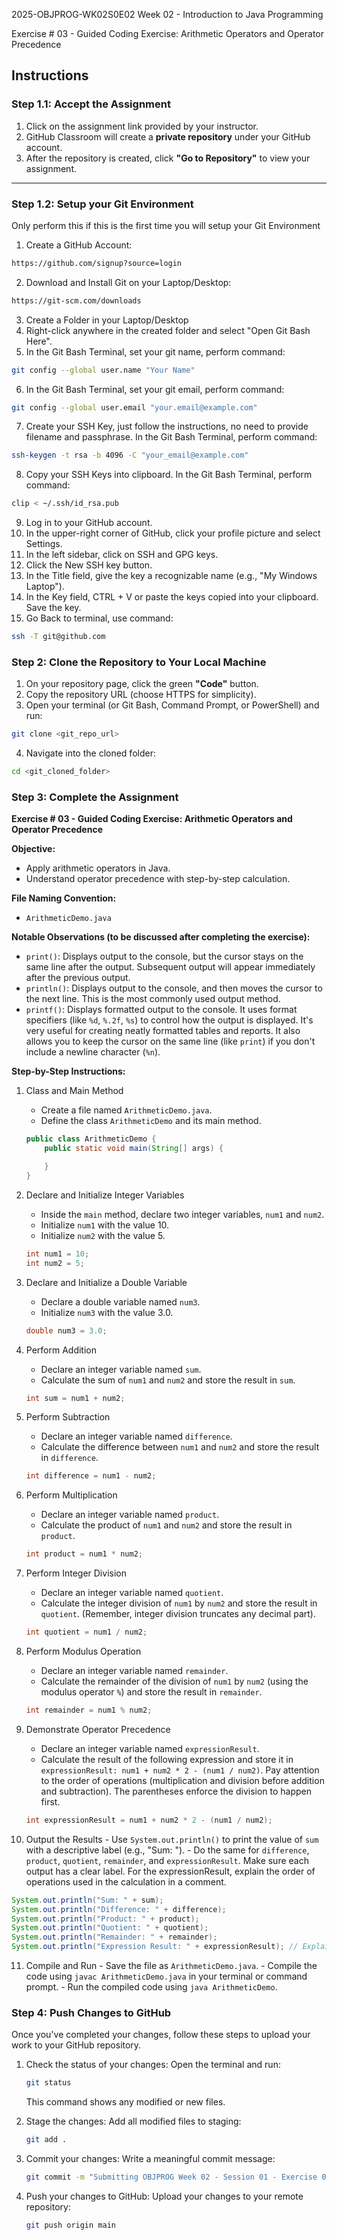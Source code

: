 2025-OBJPROG-WK02S0E02
Week 02 - Introduction to Java Programming

Exercise # 03 - Guided Coding Exercise: Arithmetic Operators and Operator Precedence

## **Instructions**

### **Step 1.1: Accept the Assignment**

   1. Click on the assignment link provided by your instructor.
   2. GitHub Classroom will create a **private repository** under your GitHub account.
   3. After the repository is created, click **"Go to Repository"** to view your assignment.

---

### **Step 1.2: Setup your Git Environment**
Only perform this if this is the first time you will setup your Git Environment

   1. Create a GitHub Account:
   ```bash
   https://github.com/signup?source=login
   ```
      
   2. Download and Install Git on your Laptop/Desktop:
   ```bash
   https://git-scm.com/downloads
   ```
   
   3. Create a Folder in your Laptop/Desktop
   4. Right-click anywhere in the created folder and select "Open Git Bash Here".
   5. In the Git Bash Terminal, set your git name, perform command:
   ```bash
   git config --global user.name "Your Name"
   ```
   
   6. In the Git Bash Terminal, set your git email, perform command:
   ```bash
   git config --global user.email "your.email@example.com"
   ```
   
   7. Create your SSH Key, just follow the instructions, no need to provide filename and passphrase. In the Git Bash Terminal, perform command:
   ```bash
   ssh-keygen -t rsa -b 4096 -C "your_email@example.com"
   ```
   
   8. Copy your SSH Keys into clipboard. In the Git Bash Terminal, perform command:
   ```bash
   clip < ~/.ssh/id_rsa.pub
   ```
   
   9. Log in to your GitHub account.
   10. In the upper-right corner of GitHub, click your profile picture and select Settings.
   11. In the left sidebar, click on SSH and GPG keys.
   12. Click the New SSH key button.
   13. In the Title field, give the key a recognizable name (e.g., "My Windows Laptop").
   14. In the Key field, CTRL + V or paste the keys copied into your clipboard. Save the key.
   15. Go Back to terminal, use command:
   ```bash
   ssh -T git@github.com
   ```

### **Step 2: Clone the Repository to Your Local Machine**

   1. On your repository page, click the green **"Code"** button.
   2. Copy the repository URL (choose HTTPS for simplicity).
   3. Open your terminal (or Git Bash, Command Prompt, or PowerShell) and run:
   
   ```bash
   git clone <git_repo_url>
   ```
   
   4. Navigate into the cloned folder:
   
   ```bash
   cd <git_cloned_folder>
   ```

### **Step 3: Complete the Assignment**

**Exercise # 03 - Guided Coding Exercise: Arithmetic Operators and Operator Precedence**

   **Objective:**
   - Apply arithmetic operators in Java.
   - Understand operator precedence with step-by-step calculation.

   **File Naming Convention:**
   - `ArithmeticDemo.java`

   **Notable Observations (to be discussed after completing the exercise):**
   - `print()`: Displays output to the console, but the cursor stays on the same line after the output.  Subsequent output will appear immediately after the previous output.
   - `println()`: Displays output to the console, and then moves the cursor to the next line.  This is the most commonly used output method.
   - `printf()`:  Displays formatted output to the console.  It uses format specifiers (like `%d`, `%.2f`, `%s`) to control how the output is displayed.  It's very useful for creating neatly formatted tables and reports.  It also allows you to keep the cursor on the same line (like `print`) if you don't include a newline character (`%n`).
      
   **Step-by-Step Instructions:**

   1. Class and Main Method
      - Create a file named `ArithmeticDemo.java`.
      - Define the class `ArithmeticDemo` and its main method.
      ```Java
      public class ArithmeticDemo {
          public static void main(String[] args) {
      
          }
      }
      ```
      
   2. Declare and Initialize Integer Variables
      - Inside the `main` method, declare two integer variables, `num1` and `num2`.
      - Initialize `num1` with the value 10.
      - Initialize `num2` with the value 5.
      ```Java
      int num1 = 10;
      int num2 = 5;
      ```
            
   3. Declare and Initialize a Double Variable
      - Declare a double variable named `num3`.
      - Initialize `num3` with the value 3.0.
      ```Java
      double num3 = 3.0;
      ```

   4. Perform Addition
      - Declare an integer variable named `sum`.
      - Calculate the sum of `num1` and `num2` and store the result in `sum`.
      ```Java
      int sum = num1 + num2;
      ```

   5. Perform Subtraction
      - Declare an integer variable named `difference`.
      - Calculate the difference between `num1` and `num2` and store the result in `difference`.
      ```Java
      int difference = num1 - num2;
      ```

   6. Perform Multiplication
      - Declare an integer variable named `product`.
      - Calculate the product of `num1` and `num2` and store the result in `product`.
      ```Java
      int product = num1 * num2;
      ```

   7. Perform Integer Division
      - Declare an integer variable named `quotient`.
      - Calculate the integer division of `num1` by `num2` and store the result in `quotient`.  (Remember, integer division truncates any decimal part).
      ```Java
      int quotient = num1 / num2;
      ```

   8. Perform Modulus Operation
      - Declare an integer variable named `remainder`.
      - Calculate the remainder of the division of `num1` by `num2` (using the modulus operator `%`) and store the result in `remainder`.
      ```Java
      int remainder = num1 % num2;
      ```

   9. Demonstrate Operator Precedence
      - Declare an integer variable named `expressionResult`.
      - Calculate the result of the following expression and store it in `expressionResult: num1 + num2 * 2 - (num1 / num2)`.  Pay attention to the order of operations (multiplication and division before addition and subtraction). The parentheses enforce the division to happen first.
      ```Java
      int expressionResult = num1 + num2 * 2 - (num1 / num2);
      ```

   10. Output the Results
      - Use `System.out.println()` to print the value of `sum` with a descriptive label (e.g., "Sum: ").
      - Do the same for `difference`, `product`, `quotient`, `remainder`, and `expressionResult`.  Make sure each output has a clear label.  For the expressionResult, explain the order of operations used in the calculation in a comment.
       
```Java
System.out.println("Sum: " + sum);
System.out.println("Difference: " + difference);
System.out.println("Product: " + product);
System.out.println("Quotient: " + quotient);
System.out.println("Remainder: " + remainder);
System.out.println("Expression Result: " + expressionResult); // Explain order of operations
```

   11. Compile and Run
      - Save the file as `ArithmeticDemo.java`.
      - Compile the code using `javac ArithmeticDemo.java` in your terminal or command prompt.
      - Run the compiled code using `java ArithmeticDemo`.

### **Step 4: Push Changes to GitHub**
Once you've completed your changes, follow these steps to upload your work to your GitHub repository.

1. Check the status of your changes:
   Open the terminal and run:
   
   ```bash
   git status
   ```
   This command shows any modified or new files.
   
2. Stage the changes:
   Add all modified files to staging:
   
   ```bash
   git add .
   ```
   
3. Commit your changes:
   Write a meaningful commit message:
   
   ```bash
   git commit -m "Submitting OBJPROG Week 02 - Session 01 - Exercise 03"
   ```
   
4. Push your changes to GitHub:
   Upload your changes to your remote repository:
   
   ```bash
   git push origin main
   ```
